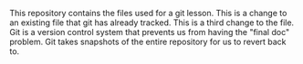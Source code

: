 This repository contains the files used for a git lesson.
This is a change to an existing file that git has already tracked.
This is a third change to the file.
Git is a version control system that prevents us from having the 
"final doc" problem.
Git takes snapshots of the entire repository for us to 
revert back to.
